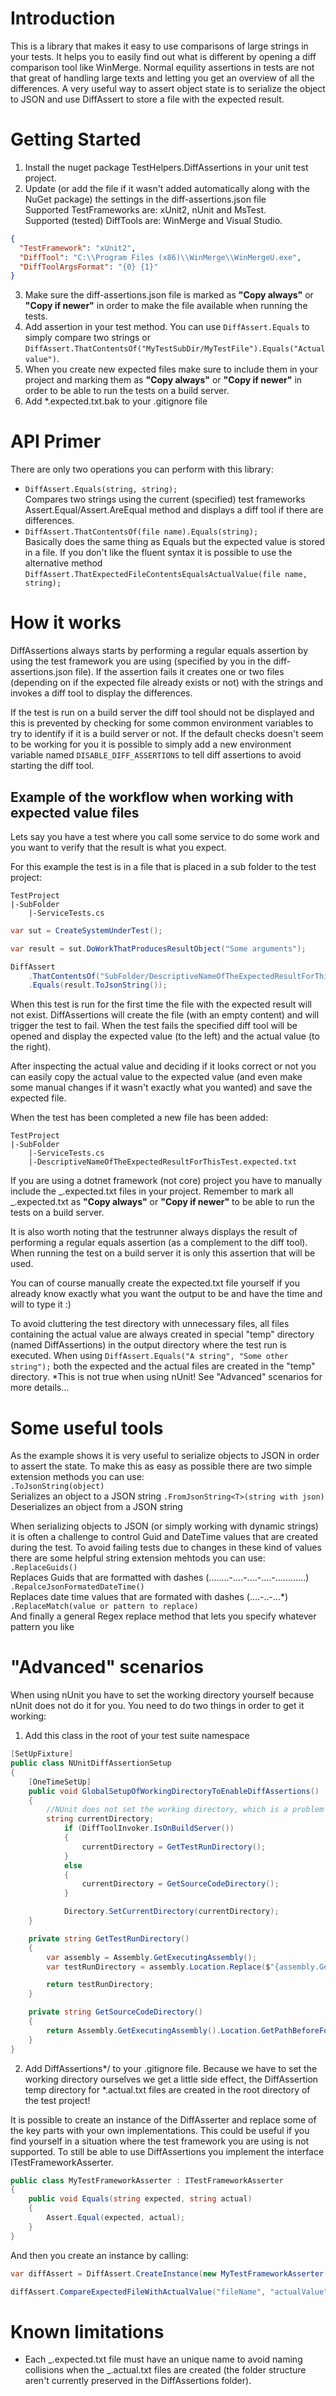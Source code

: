 # Introduction

This is a library that makes it easy to use comparisons of large strings in your tests.
It helps you to easily find out what is different by opening a diff comparison tool like
WinMerge. Normal equility assertions in tests are not that great of handling large texts
and letting you get an overview of all the differences.
A very useful way to assert object state is to serialize the object to JSON and use DiffAssert to
store a file with the expected result.

# Getting Started

1. Install the nuget package TestHelpers.DiffAssertions in your unit test project.
2. Update (or add the file if it wasn't added automatically along with the NuGet package) the settings in the diff-assertions.json file
   <br>Supported TestFrameworks are: xUnit2, nUnit and MsTest.<br>
   Supported (tested) DiffTools are: WinMerge and Visual Studio.

```json
{
  "TestFramework": "xUnit2",
  "DiffTool": "C:\\Program Files (x86)\\WinMerge\\WinMergeU.exe",
  "DiffToolArgsFormat": "{0} {1}"
}
```

3. Make sure the diff-assertions.json file is marked as **"Copy always"** or **"Copy if newer"** in order to make the file available when running the tests.
4. Add assertion in your test method. You can use `DiffAssert.Equals` to simply compare two strings or `DiffAssert.ThatContentsOf("MyTestSubDir/MyTestFile").Equals("Actual value")`.
5. When you create new expected files make sure to include them in your project and marking them as **"Copy always"** or **"Copy if newer"** in order to be able to run the tests on a build server.
6. Add \*.expected.txt.bak to your .gitignore file

# API Primer

There are only two operations you can perform with this library:

- `DiffAssert.Equals(string, string);`<br>
  Compares two strings using the current (specified) test frameworks Assert.Equal/Assert.AreEqual method and displays a diff tool if there are differences.
- `DiffAssert.ThatContentsOf(file name).Equals(string);`<br>
  Basically does the same thing as Equals but the expected value is stored in a file. If you don't like the fluent syntax it is possible to use the alternative method `DiffAssert.ThatExpectedFileContentsEqualsActualValue(file name, string);`

# How it works

DiffAssertions always starts by performing a regular equals assertion by using the test framework you are using (specified by you in the diff-assertions.json file). If the assertion fails it creates one or two files (depending on if the expected file already exists or not) with the strings and invokes a diff tool to display the differences.

If the test is run on a build server the diff tool should not be displayed and this is prevented by checking for some common environment variables to try to identify if it is a build server or not. If the default checks doesn't seem to be working for you it is possible to simply add a new environment variable named `DISABLE_DIFF_ASSERTIONS` to tell diff assertions to avoid starting the diff tool.

## Example of the workflow when working with expected value files

Lets say you have a test where you call some service to do some work and you want to verify that the result is what you expect.

For this example the test is in a file that is placed in a sub folder to the test project:

```
TestProject
|-SubFolder
	|-ServiceTests.cs
```

```csharp
var sut = CreateSystemUnderTest();

var result = sut.DoWorkThatProducesResultObject("Some arguments");

DiffAssert
	.ThatContentsOf("SubFolder/DescriptiveNameOfTheExpectedResultForThisTest")
	.Equals(result.ToJsonString());
```

When this test is run for the first time the file with the expected result will not exist. DiffAssertions will create the file (with an empty content) and will trigger the test to fail. When the test fails the specified diff tool will be opened and display the expected value (to the left) and the actual value (to the right).

After inspecting the actual value and deciding if it looks correct or not you can easily copy the actual value to the expected value (and even make some manual changes if it wasn't exactly what you wanted) and save the expected file.

When the test has been completed a new file has been added:

```
TestProject
|-SubFolder
	|-ServiceTests.cs
	|-DescriptiveNameOfTheExpectedResultForThisTest.expected.txt
```

If you are using a dotnet framework (not core) project you have to manually include the _.expected.txt files in your project.
Remember to mark all _.expected.txt as **"Copy always"** or **"Copy if newer"** to be able to run the tests on a build server.

It is also worth noting that the testrunner always displays the result of performing a regular equals assertion (as a complement to the diff tool). When running the test on a build server it is only this assertion that will be used.

You can of course manually create the expected.txt file yourself if you already know exactly what you want the output to be and have the time and will to type it :)

To avoid cluttering the test directory with unnecessary files, all files containing the actual value are always created in special "temp" directory (named DiffAssertions) in the output directory where the test run is executed. When using `DiffAssert.Equals("A string", "Some other string");` both the expected and the actual files are created in the "temp" directory.
\*This is not true when using nUnit! See "Advanced" scenarios for more details...

# Some useful tools

As the example shows it is very useful to serialize objects to JSON in order to assert the state. To make this as easy as possible there are two simple extension methods you can use:<br>
`.ToJsonString(object)`<br>
Serializes an object to a JSON string
`.FromJsonString<T>(string with json)`<br>
Deserializes an object from a JSON string

When serializing objects to JSON (or simply working with dynamic strings) it is often a challenge to control Guid and DateTime values that are created during the test. To avoid failing tests due to changes in these kind of values there are some helpful string extension mehtods you can use:<br>
`.ReplaceGuids()`<br>
Replaces Guids that are formatted with dashes (........-....-....-....-............)<br>
`.RepalceJsonFormatedDateTime()`<br>
Replaces date time values that are formated with dashes (....-..-...\*)<br>
`.ReplaceMatch(value or pattern to replace)`<br>
And finally a general Regex replace method that lets you specify whatever pattern you like

# "Advanced" scenarios

When using nUnit you have to set the working directory yourself because nUnit does not do it for you.
You need to do two things in order to get it working:

1. Add this class in the root of your test suite namespace

```csharp
[SetUpFixture]
public class NUnitDiffAssertionSetup
{
    [OneTimeSetUp]
    public void GlobalSetupOfWorkingDirectoryToEnableDiffAssertions()
    {
        //NUnit does not set the working directory, which is a problem when using DiffAssertions that relies on it...
        string currentDirectory;
            if (DiffToolInvoker.IsOnBuildServer())
            {
                currentDirectory = GetTestRunDirectory();
            }
            else
            {
                currentDirectory = GetSourceCodeDirectory();
            }

            Directory.SetCurrentDirectory(currentDirectory);
    }

    private string GetTestRunDirectory()
    {
        var assembly = Assembly.GetExecutingAssembly();
        var testRunDirectory = assembly.Location.Replace($"{assembly.GetName().Name}.dll", "");

        return testRunDirectory;
    }

    private string GetSourceCodeDirectory()
    {
        return Assembly.GetExecutingAssembly().Location.GetPathBeforeFolder("bin");
    }
}
```

2. Add DiffAssertions*/ to your .gitignore file. Because we have to set the working directory ourselves we get a little side effect, the DiffAssertion temp directory for *.actual.txt files are created in the root directory of the test project!

It is possible to create an instance of the DiffAsserter and replace some of the key parts with your own implementations. This could be useful if you find yourself in a situation where the test framework you are using is not supported. To still be able to use DiffAssertions you implement the interface ITestFrameworkAsserter.

```csharp
public class MyTestFrameworkAsserter : ITestFrameworkAsserter
{
	public void Equals(string expected, string actual)
	{
		Assert.Equal(expected, actual);
	}
}
```

And then you create an instance by calling:<br>

```csharp
var diffAssert = DiffAssert.CreateInstance(new MyTestFrameworkAsserter());

diffAssert.CompareExpectedFileWithActualValue("fileName", "actualValue");
```

# Known limitations

- Each _.expected.txt file must have an unique name to avoid naming collisions when the _.actual.txt files are created (the folder structure aren't currently preserved in the DiffAssertions folder).
